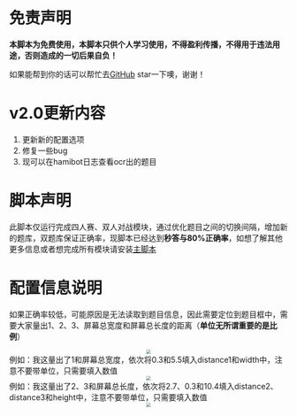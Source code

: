 # 免责声明
**本脚本为免费使用，本脚本只供个人学习使用，不得盈利传播，不得用于违法用途，否则造成的一切后果自负！**

如果能帮到你的话可以帮忙去[GitHub](https://github.com/dundunnp/hamibot-auto_xuexiqiangguo) star一下噢，谢谢！

# v2.0更新内容
1. 更新新的配置选项
2. 修复一些bug
3. 现可以在hamibot日志查看ocr出的题目

# 脚本声明
此脚本仅运行完成四人赛、双人对战模块，通过优化题目之间的切换间隔，增加新的题库，双题库保证正确率，现脚本已经达到**秒答与80%正确率**，如想了解其他更多信息或者想完成所有模块请安装[主脚本](https://hamibot.com/marketplace/aQlXd)

# 配置信息说明
如果正确率较低，可能原因是无法读取到题目信息，因此需要定位到题目框中，需要大家量出1、2、3、屏幕总宽度和屏幕总长度的距离（**单位无所谓重要的是比例**）
<div align=center><img src="https://usercontent.hamibot.com/screenshots/u/20211204/wfe9rPyb2HKLa1BBRJB04rG1" style="zoom:50%;" /></div>
例如：我这量出了1和屏幕总宽度，依次将0.3和5.5填入distance1和width中，注意不要带单位，只需要填入数值
<div align=center><img src="https://usercontent.hamibot.com/screenshots/u/20211204/46WKh3iHW3ifj2jhYytnncCi" style="zoom:50%;" /></div>
例如：我这量出了2、3和屏幕总长度，依次将2.7、0.3和10.4填入distance2、distance3和height中，注意不要带单位，只需要填入数值
<div align=center><img src="https://usercontent.hamibot.com/screenshots/u/20211204/kvVEgL1h88NuxatPCD8jalFv" style="zoom:50%;" /></div>